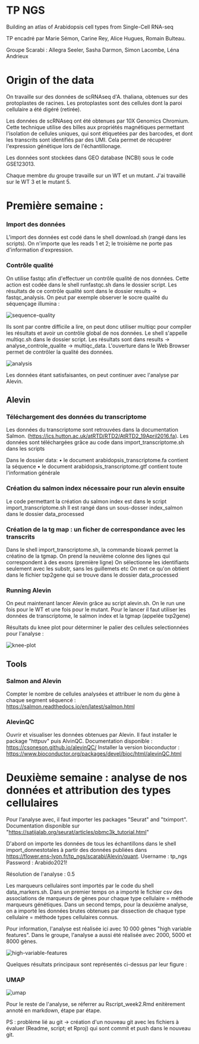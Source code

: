 # TP NGS

Building an atlas of Arabidopsis cell types from Single-Cell RNA-seq

TP encadré par Marie Sémon, Carine Rey, Alice Hugues, Romain Bulteau. 

Groupe Scarabi : Allegra Seeler, Sasha Darmon, Simon Lacombe, Léna Andrieux 

# Origin of the data

On travaille sur des données de scRNAseq d'A. thaliana, obtenues sur des protoplastes de racines. Les protoplastes sont des cellules dont la paroi cellulaire a été digéré (retirée). 

Les données de scRNAseq ont été obtenues par 10X Genomics Chromium. Cette technique utilise des billes aux propriétés magnétiques permettant l'isolation de cellules uniques, qui sont étiquetées par des barcodes, et dont les transcrits sont identifiés par des UMI. Cela permet de récupérer l'expression génétique lors de l'échantillonage. 

Les données sont stockées dans GEO database (NCBI) sous le code GSE123013.

Chaque membre du groupe travaille sur un WT et un mutant. J'ai travaillé sur le WT 3 et le mutant 5. 

# Première semaine : 

### Import des données

L'import des données est codé dans le shell download.sh (rangé dans les scripts). On n'importe que les reads 1 et 2; le troisième ne porte pas d'information d'expression. 

### Contrôle qualité

On utilise fastqc afin d'effectuer un contrôle qualité de nos données. 
Cette action est codée dans le shell runfastqc.sh dans le dossier script. 
Les résultats de ce contrôle qualité sont dans le dossier results -> fastqc_analysis. On peut par exemple observer le socre qualité du séquençage illumina : 

![sequence-quality](per-base-sequence-quality.png)

Ils sont par contre difficile a lire, on peut donc utiliser multiqc pour compiler les résultats et avoir un contrôle global de nos données. Le shell s'appelle multiqc.sh dans le dossier script. Les résultats sont dans results -> analyse_controle_qualite -> multiqc_data. L'ouverture dans le Web Browser permet de contrôler la qualité des données. 

![analysis](fastqc-status-check-heatmap.png)

Les données étant satisfaisantes, on peut continuer avec l'analyse par Alevin. 

## Alevin

### Téléchargement des données du transcriptome

Les données du transcriptome sont retrouvées dans la documentation Salmon.  (https://ics.hutton.ac.uk/atRTD/RTD2/AtRTD2_19April2016.fa).
Les données sont téléchargées grâce au code dans import_transcriptome.sh dans les scripts 

Dans le dossier data: 
• le document arabidopsis_transcriptome.fa contient la séquence 
• le document arabidopsis_transcriptome.gtf contient toute l'information générale 

### Création du salmon index nécessaire pour run alevin ensuite

Le code permettant la création du salmon index est dans le script import_transcriptome.sh
Il est rangé dans un sous-dosser index_salmon dans le dossier data_processed

### Création de la tg map : un ficher de correspondance avec les transcrits 

Dans le shell import_transcriptome.sh, la commande bioawk permet la créatino de la tgmap. 
On prend la neuvième colonne des lignes qui correspondent à des exons (première ligne)
On sélectionne les identifiants seulement avec les substr, sans les guillemets etc
On met ce qu'on obtient dans le fichier txp2gene qui se trouve dans le dossier data_processed

### Running Alevin

On peut maintenant lancer Alevin grâce au script alevin.sh. 
On le run une fois pour le WT et une fois pour le mutant. 
Pour le lancer il faut utiliser les données de transcriptome, le salmon index et la tgmap (appelée txp2gene)

Résultats du knee plot pour déterminer le palier des cellules selectionnées pour l'analyse : 

![knee-plot](knee-plot.png) 

## Tools

### Salmon and Alevin
Compter le nombre de cellules analysées et attribuer le nom du gène à chaque segment séquencé : 
https://salmon.readthedocs.io/en/latest/salmon.html

### AlevinQC
Ouvrir et visualiser les données obtenues par Alevin. Il faut installer le package "httpuv" puis AlvinQC. Documentation disponible : https://csoneson.github.io/alevinQC/
Installer la version bioconductor : https://www.bioconductor.org/packages/devel/bioc/html/alevinQC.html

# Deuxième semaine : analyse de nos données et attribution des types cellulaires 

Pour l'analyse avec, il faut importer les packages "Seurat" and "tximport". 
Documentation disponible sur "https://satijalab.org/seurat/articles/pbmc3k_tutorial.html"

D'abord on importe les données de tous les échantillons dans le shell import_donnestotales à partir des données publiées dans  https://flower.ens-lyon.fr/tp_ngs/scarabi/Alevin/quant. 
Username : tp_ngs
Password : Arabido2021!

Résolution de l'analyse : 0.5 

Les marqueurs cellulaires sont importés par le code du shell data_markers.sh.
Dans un premier temps on a importé le fichier csv des associations de marqueurs de gènes pour chaque type cellulaire = méthode marqueurs génétiques. 
Dans un second temps, pour la deuxième analyse, on a importé les données brutes obtenues par dissection de chaque type cellulaire = méthode types cellulaires connus. 

Pour information, l'analyse est réalisée ici avec 10 000 gènes "high variable features". Dans le groupe, l'analyse a aussi été réalisée avec 2000, 5000 et 8000 gènes. 

![high-variable-features](high-variable-features.png)

Quelques résultats principaux sont représentés ci-dessus par leur figure : 

### UMAP 

![umap](UMAP-WT.png)

Pour le reste de l'analyse, se réferrer au Rscript_week2.Rmd enitèrement annoté en markdown, étape par étape. 

PS : problème lié au git -> création d'un nouveau git avec les fichiers à évaluer (Readme, script; et Rproj) qui sont commit et push dans le nouveau git. 
